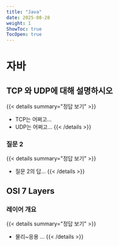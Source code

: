 ```yaml
---
title: "Java"
date: 2025-08-28
weight: 1
ShowToc: true
TocOpen: true
---
```


# 자바

## TCP 와 UDP에 대해 설명하시오

{{< details summary="정답 보기" >}}

- TCP는 어쩌고…
- UDP는 어쩌고…
  {{< /details >}}

### 질문 2

{{< details summary="정답 보기" >}}

- 질문 2의 답…
  {{< /details >}}

## OSI 7 Layers

### 레이어 개요

{{< details summary="정답 보기" >}}

- 물리~응용 …
  {{< /details >}}
